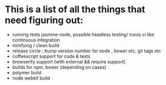 This is a list of all the things that need figuring out:
========================================================

 - running tests jasmine-node, possible headless testing/ travis ci like continuous integration
 - minifying / clean build
 - release circle : bump version number for node , bower etc, git tags etc
 - coffeescript support for code & tests
 - browserify support (with external && require support)
 - builds for npm, bower (depending on cases)
 - polymer build
 - node webkit build
